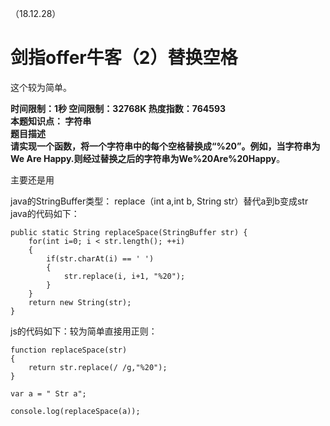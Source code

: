 （18.12.28）
# 剑指offer牛客（2）替换空格

这个较为简单。

**时间限制：1秒 空间限制：32768K 热度指数：764593**    
**本题知识点： 字符串**    
**题目描述**    
**请实现一个函数，将一个字符串中的每个空格替换成“%20”。例如，当字符串为We Are Happy.则经过替换之后的字符串为We%20Are%20Happy**。    


主要还是用   

java的StringBuffer类型： replace（int a,int b, String str）替代a到b变成str   
java的代码如下：

    public static String replaceSpace(StringBuffer str) {
    	for(int i=0; i < str.length(); ++i)
    	{
    		if(str.charAt(i) == ' ')
    		{
    			str.replace(i, i+1, "%20");
    		}
    	}
    	return new String(str);
    }

js的代码如下：较为简单直接用正则：   

	function replaceSpace(str)
	{
	    return str.replace(/ /g,"%20");
	}
	
	var a = " Str a";
	
	console.log(replaceSpace(a));